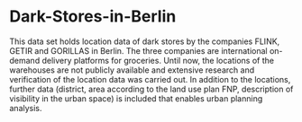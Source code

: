 # Dark-Stores-in-Berlin
This data set holds location data of dark stores by the companies FLINK, GETIR and GORILLAS in Berlin. The three companies are international on-demand delivery platforms for groceries. Until now, the locations of the warehouses are not publicly available and extensive research and verification of the location data was carried out. In addition to the locations, further data (district, area according to the land use plan FNP, description of visibility in the urban space) is included that enables urban planning analysis.
